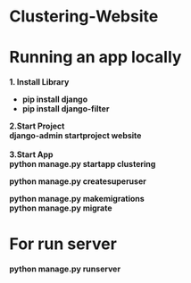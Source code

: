 # Clustering-Website

# Running an app locally

<b>1. Install Library<b>
<ul>
  <li>pip install django</li>
  <li>pip install django-filter</li>
</ul>
<b>2.Start Project</b> <br>
django-admin startproject website <br> <br>
<b>3.Start App<b> <br>
python manage.py startapp clustering


python manage.py createsuperuser

python manage.py makemigrations
<br>
python manage.py migrate

# For run server
python manage.py runserver


